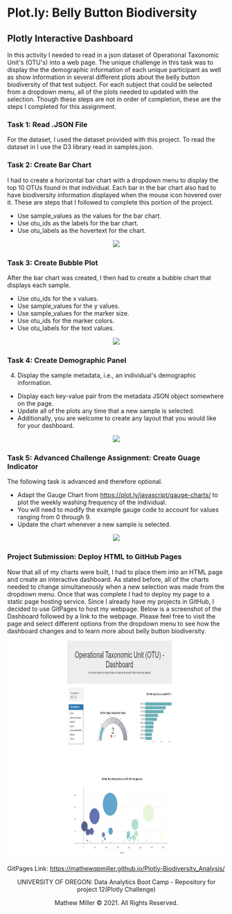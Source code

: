 # Plot.ly: Belly Button Biodiversity

## Plotly Interactive Dashboard

In this activity I needed to read in a json dataset of Operational Taxonomic Unit's (OTU's) into a web page. The unique challenge in this task was to display the the demographic information of each unique participant as well as show information in several different plots about the belly button biodiversity of that test subject.  For each subject that could be selected from a dropdown menu, all of the plots needed to updated with the selection.  Though these steps are not in order of completion, these are the steps I completed for this assignment.  

### Task 1: Read .JSON File  
For the dataset, I used the dataset provided with this project. To read the dataset in I use the D3 library read in samples.json.

### Task 2: Create Bar Chart
I had to create a horizontal bar chart with a dropdown menu to display the top 10 OTUs found in that individual. Each bar in the bar chart also had to have biodiversity information displayed when the mouse icon hovered over it. These are steps that I followed to complete this portion of the project.
* Use sample_values as the values for the bar chart.
* Use otu_ids as the labels for the bar chart.
* Use otu_labels as the hovertext for the chart.

<p align="center">
    <img src="https://github.com/mathewqpmiller/Plotly-Biodiversity_Analysis/blob/main/Images/my_bar_chart.JPG?raw=true" height ="350">
</p>

### Task 3: Create Bubble Plot
After the bar chart was created, I then had to create a bubble chart that displays each sample.
* Use otu_ids for the x values.
* Use sample_values for the y values.
* Use sample_values for the marker size.
* Use otu_ids for the marker colors.
* Use otu_labels for the text values.

<p align="center">
    <img src="https://github.com/mathewqpmiller/Plotly-Biodiversity_Analysis/blob/main/Images/my_bubble_plot.JPG?raw=true" height ="350">
</p>

### Task 4: Create Demographic Panel
4) Display the sample metadata, i.e., an individual's demographic information.
* Display each key-value pair from the metadata JSON object somewhere on the page.
* Update all of the plots any time that a new sample is selected.
* Additionally, you are welcome to create any layout that you would like for your dashboard.

<p align="center">
    <img src="https://github.com/mathewqpmiller/Plotly-Biodiversity_Analysis/blob/main/Images/my_demographics_panel.JPG?raw=true" height ="350">
</p>

### Task 5: Advanced Challenge Assignment: Create Guage Indicator
The following task is advanced and therefore optional.
* Adapt the Gauge Chart from https://plot.ly/javascript/gauge-charts/ to plot the weekly washing frequency of the individual.
* You will need to modify the example gauge code to account for values ranging from 0 through 9.
* Update the chart whenever a new sample is selected.

<p align="center">
    <img src="https://github.com/mathewqpmiller/Plotly-Biodiversity_Analysis/blob/main/Images/my_guage_indicator.JPG?raw=true" height ="300">
</p>

### Project Submission: Deploy HTML to GitHub Pages
Now that all of my charts were built, I had to place them into an HTML page and create an interactive dashboard. As stated before, all of the charts needed to change simultaneously when a new selection was made from the dropdown menu. Once that was complete I had to deploy my page to a static page hosting service. Since I already have my projects in GitHub, I decided to use GitPages to host my webpage.  Below is a screenshot of the Dashboard followed by a link to the webpage. Please feel free to visit the page and select different options from the dropdown menu to see how the dashboard changes and to learn more about belly button biodiversity.  

<p align="center">
    <img src="https://github.com/mathewqpmiller/Plotly-BiodiversityAnalysis/blob/main/Images/Dashboard.JPG?raw=true" height ="500">
</p>

GitPages Link: https://mathewqpmiller.github.io/Plotly-Biodiversity_Analysis/

<p align="center">
UNIVERSITY OF OREGON: Data Analytics Boot Camp - Repository for project 12(Plotly Challenge)
</p>
<p align="center">
Mathew Miller © 2021. All Rights Reserved.
</p>
